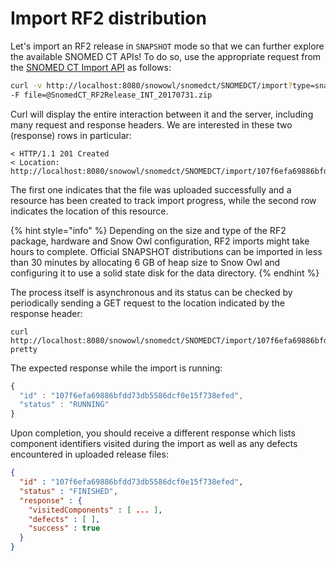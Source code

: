 # Import RF2 distribution

Let's import an RF2 release in `SNAPSHOT` mode so that we can further explore the available SNOMED CT APIs! To do so, use the appropriate request from the [SNOMED CT Import API](../../../index-3/index-1/importing-rf2.md) as follows:

```bash
curl -v http://localhost:8080/snowowl/snomedct/SNOMEDCT/import?type=snapshot \
-F file=@SnomedCT_RF2Release_INT_20170731.zip
```

Curl will display the entire interaction between it and the server, including many request and response headers. We are interested in these two (response) rows in particular:

```
< HTTP/1.1 201 Created
< Location: http://localhost:8080/snowowl/snomedct/SNOMEDCT/import/107f6efa69886bfdd73db5586dcf0e15f738efed
```

The first one indicates that the file was uploaded successfully and a resource has been created to track import progress, while the second row indicates the location of this resource.

{% hint style="info" %}
Depending on the size and type of the RF2 package, hardware and Snow Owl configuration, RF2 imports might take hours to complete. Official SNAPSHOT distributions can be imported in less than 30 minutes by allocating 6 GB of heap size to Snow Owl and configuring it to use a solid state disk for the data directory.
{% endhint %}

The process itself is asynchronous and its status can be checked by periodically sending a GET request to the location indicated by the response header:

```
curl http://localhost:8080/snowowl/snomedct/SNOMEDCT/import/107f6efa69886bfdd73db5586dcf0e15f738efed?pretty
```

The expected response while the import is running:

```javascript
{
  "id" : "107f6efa69886bfdd73db5586dcf0e15f738efed",
  "status" : "RUNNING"
}
```

Upon completion, you should receive a different response which lists component identifiers visited during the import as well as any defects encountered in uploaded release files:

```json
{
  "id" : "107f6efa69886bfdd73db5586dcf0e15f738efed",
  "status" : "FINISHED",
  "response" : {
    "visitedComponents" : [ ... ],
    "defects" : [ ],
    "success" : true
  }
}
```
